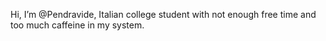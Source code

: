 Hi, I’m @Pendravide, Italian college student with not enough free time and too much caffeine in my system.
